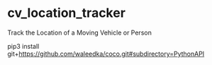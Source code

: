# cv_location_tracker
Track the Location of a Moving Vehicle or Person

pip3 install git+https://github.com/waleedka/coco.git#subdirectory=PythonAPI